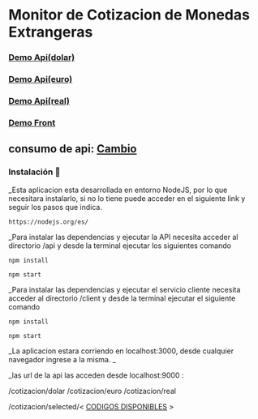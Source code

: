 # Monitor de Cotizacion de Monedas Extrangeras

### [Demo Api(dolar)](https://exchange-server-app.herokuapp.com/cotizacion/dolar)
### [Demo Api(euro)](https://exchange-server-app.herokuapp.com/cotizacion/dolar)
### [Demo Api(real)](https://exchange-server-app.herokuapp.com/cotizacion/dolar)
### [Demo Front](https://get-quote-app.herokuapp.com/)

## consumo de api: [Cambio](https://cambio.today/api/quotes/full)

### Instalación 🔧
_Esta aplicacion esta desarrollada en entorno NodeJS, por lo que necesitara instalarlo, si no lo tiene puede acceder en el siguiente link y seguir los pasos que indica.

```
https://nodejs.org/es/
```

_Para instalar las dependencias y ejecutar la API necesita acceder al directorio /api y desde la terminal ejecutar los siguientes comando
```
npm install

npm start
```

_Para instalar las dependencias y ejecutar el servicio cliente necesita acceder al directorio /client y desde la terminal ejecutar el siguiente comando

```
npm install

npm start
```
_La aplicacion estara corriendo en localhost:3000, desde cualquier navegador ingrese a la misma. _

_las url de la api las acceden desde localhost:9000 :

/cotizacion/dolar
/cotizacion/euro
/cotizacion/real 

/cotizacion/selected/\< [CODIGOS DISPONIBLES](https://cambio.today/api/currencies/list) \>


